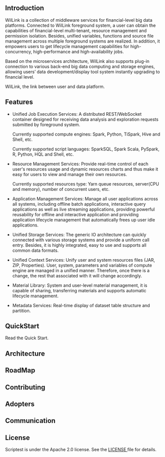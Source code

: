 ## Introduction 

WilLink is a collection of middleware services for financial-level big data platforms. Connected to WilLink foreground system, a user can obtain the capabilities of financial-level multi-tenant, resource management and permission isolation. Besides, unified variables, functions and source file management across multiple foreground systems are realized. In addition, it empowers users to get lifecycle management capabilities for high-concurrency, high-performance and high-availability jobs.

Based on the microservices architecture, WilLink also supports plug-in connection to various back-end big data computing and storage engines, allowing users’ data development/display tool system instantly upgrading to financial level. 

WilLink, the link between user and data platform. 

## Features

- Unified Job Execution Services:  A distributed REST/WebSocket container designed for receiving data analysis and exploration requests submitted by foreground system.

  Currently supported compute engines: Spark, Python, TiSpark, Hive and Shell, etc.

  Currently supported script languages: SparkSQL, Spark Scala, PySpark, R, Python, HQL and Shell, etc.

- Resource Management Services: Provide real-time control of each user's resources usage and dynamic resources charts and thus make it easy for users to view and manage their own resources. 

  Currently supported resources type: Yarn queue resources, server(CPU and memory), number of concurrent users, etc.

- Application Management Services: Manage all user applications across all systems, including offline batch applications, interactive query applications as well as live streaming applications, providing powerful reusability for offline and interactive application and providing application lifecycle management that automatically frees up user idle applications.

- Unified Storage Services: The generic IO architecture can quickly connected with various storage systems and provide a uniform call entry. Besides, it is highly integrated, easy to use and supports all common data formats.

- Unified Context Services: Unify user and system resources files (JAR, ZIP, Properties). User, system, parameters and variables of compute engine are managed in a unified manner. Therefore, once there is a change, the rest that associated with it will change accordingly.

- Material Library: System and user-level material management, it is capable of sharing, transferring materials and supports automatic lifecycle management. 

- Metadata Services: Real-time display of dataset table structure and partition. 

## QuickStart

Read the Quick Start.

## Architecture

## RoadMap

## Contributing

## Adopters

## Communication

## License

Scriptest is under the Apache 2.0 license. See the [LICENSE ](http://www.apache.org/licenses/LICENSE-2.0)file for details.

